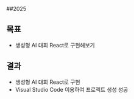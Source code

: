##2025

## 목표
- 생성형 AI 대회 React로 구현해보기

## 결과
- 생성형 AI 대회 React로 구현
- Visual Studio Code 이용하여 프로젝트 생성 성공
